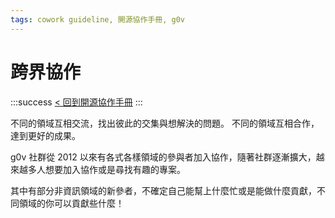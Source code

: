 ```yaml
---
tags: cowork guideline, 開源協作手冊, g0v
---
```

# 跨界協作

:::success
[< 回到開源協作手冊](https://g0v.hackmd.io/@jothon/g0v-cowork-guideline)
:::

不同的領域互相交流，找出彼此的交集與想解決的問題。
不同的領域互相合作，達到更好的成果。

g0v 社群從 2012 以來有各式各樣領域的參與者加入協作，隨著社群逐漸擴大，越來越多人想要加入協作或是尋找有趣的專案。

其中有部分非資訊領域的新參者，不確定自己能幫上什麼忙或是能做什麼貢獻，不同領域的你可以貢獻些什麼！

